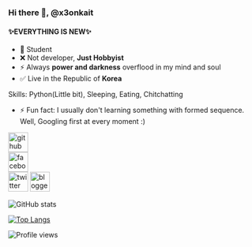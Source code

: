### Hi there 👋, @x3onkait
#### ✨EVERYTHING IS NEW✨

- 🤞 Student
- ❌ Not developer, **Just Hobbyist**
- ⚡ Always **power and darkness** overflood in my mind and soul
- ✅ Live in the Republic of **Korea**

Skills: Python(Little bit), Sleeping, Eating, Chitchatting

- ⚡ Fun fact: I usually don't learning something with formed sequence. Well, Googling first at every moment :) 


[<img src='https://cdn.jsdelivr.net/npm/simple-icons@3.0.1/icons/github.svg' alt='github' height='40'>](https://github.com/x3onkait)  
[<img src='https://cdn.jsdelivr.net/npm/simple-icons@3.0.1/icons/facebook.svg' alt='facebook' height='40'>](https://www.facebook.com/sk8t3rl/)  
[<img src='https://cdn.jsdelivr.net/npm/simple-icons@3.0.1/icons/twitter.svg' alt='twitter' height='40'>](https://twitter.com/LUM1N1OUS)
[<img src='https://cdn.jsdelivr.net/npm/simple-icons@3.0.1/icons/blogger.svg' alt='blogger' height='40'>](https://blog.naver.com/agerio100)  

![GitHub stats](https://github-readme-stats.vercel.app/api?username=x3onkait&show_icons=true)  

[![Top Langs](https://github-readme-stats.vercel.app/api/top-langs/?username=x3onkait)](https://github.com/anuraghazra/github-readme-stats)

![Profile views](https://gpvc.arturio.dev/x3onkait)  
